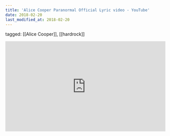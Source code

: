 ```yaml
---
title: 'Alice Cooper Paranormal Official Lyric video - YouTube'
date: 2018-02-20
last_modified_at: 2018-02-20
---
```

tagged: [[Alice Cooper]], [[hardrock]]
<iframe allow="accelerometer; autoplay; clipboard-write; encrypted-media; gyroscope; picture-in-picture" allowfullscreen="" frameborder="0" height="281" id="youtube_iframe" src="https://www.youtube.com/embed/NlEcM53kj_I?feature=oembed&amp;enablejsapi=1&amp;origin=https://safe.txmblr.com&amp;wmode=opaque" width="500"></iframe>